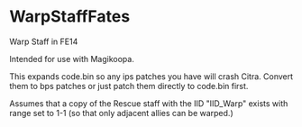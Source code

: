 # WarpStaffFates
 Warp Staff in FE14

Intended for use with Magikoopa.

This expands code.bin so any ips patches you have will crash Citra. Convert them to bps patches or just patch them directly to code.bin first.

Assumes that a copy of the Rescue staff with the IID "IID_Warp" exists with range set to 1-1 (so that only adjacent allies can be warped.)
